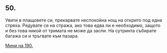 ## 50.

Увити в плащовете си, прекарвате неспокойна нощ на открито под
една стряха. Редувате се на стража, ако това едва ли е необходимо,
защото и без това никой от тримата не може да заспи. На сутринта
събирате багажа си и тръгвате към пазара.

[Мини на 190.](./190)
